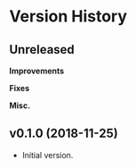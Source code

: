 # Version History

## Unreleased

**Improvements**

**Fixes**

**Misc.**

## v0.1.0 (2018-11-25)

- Initial version.
